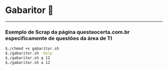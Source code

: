 #    Gabaritor  :notebook_with_decorative_cover:
---
### Exemplo de Scrap da página questaocerta.com.br especificamente de questões da área de TI
```bash
$./chmod +x gabaritor.sh
$./gabaritor.sh -help
$./gabaritor.sh q 12 
$./gabaritor.sh a 12 
```
